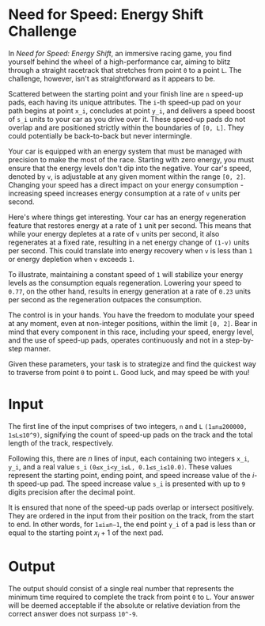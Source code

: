 # Need for Speed: Energy Shift Challenge

In _Need for Speed: Energy Shift_, an immersive racing game, you find yourself behind the wheel of a high-performance car, aiming to blitz through a straight racetrack that stretches from point `0` to a point `L`. The challenge, however, isn't as straightforward as it appears to be.

Scattered between the starting point and your finish line are `n` speed-up pads, each having its unique attributes. The `i`-th speed-up pad on your path begins at point `x_i`, concludes at point `y_i`, and delivers a speed boost of `s_i` units to your car as you drive over it. These speed-up pads do not overlap and are positioned strictly within the boundaries of `[0, L]`. They could potentially be back-to-back but never intermingle.

Your car is equipped with an energy system that must be managed with precision to make the most of the race. Starting with zero energy, you must ensure that the energy levels don't dip into the negative. Your car's speed, denoted by `v`, is adjustable at any given moment within the range `[0, 2]`. Changing your speed has a direct impact on your energy consumption - increasing speed increases energy consumption at a rate of `v` units per second.

Here's where things get interesting. Your car has an energy regeneration feature that restores energy at a rate of `1` unit per second. This means that while your energy depletes at a rate of `v` units per second, it also regenerates at a fixed rate, resulting in a net energy change of `(1-v)` units per second. This could translate into energy recovery when `v` is less than `1` or energy depletion when `v` exceeds `1`.

To illustrate, maintaining a constant speed of `1` will stabilize your energy levels as the consumption equals regeneration. Lowering your speed to `0.77`, on the other hand, results in energy generation at a rate of `0.23` units per second as the regeneration outpaces the consumption.

The control is in your hands. You have the freedom to modulate your speed at any moment, even at non-integer positions, within the limit `[0, 2]`. Bear in mind that every component in this race, including your speed, energy level, and the use of speed-up pads, operates continuously and not in a step-by-step manner.

Given these parameters, your task is to strategize and find the quickest way to traverse from point `0` to point `L`. Good luck, and may speed be with you!

# Input

The first line of the input comprises of two integers, `n` and `L` `(1≤n≤200000, 1≤L≤10^9)`, signifying the count of speed-up pads on the track and the total length of the track, respectively.

Following this, there are $n$ lines of input, each containing two integers `x_i`, `y_i`, and a real value `s_i` `(0≤x_i<y_i≤L, 0.1≤s_i≤10.0)`. These values represent the starting point, ending point, and speed increase value of the $i$-th speed-up pad. The speed increase value `s_i` is presented with up to `9` digits precision after the decimal point.

It is ensured that none of the speed-up pads overlap or intersect positively. They are ordered in the input from their position on the track, from the start to end. In other words, for `1≤i≤n−1`, the end point `y_i` of a pad is less than or equal to the starting point $x_i+1$ of the next pad.

# Output

The output should consist of a single real number that represents the minimum time required to complete the track from point `0` to `L`. Your answer will be deemed acceptable if the absolute or relative deviation from the correct answer does not surpass `10^-9`.
